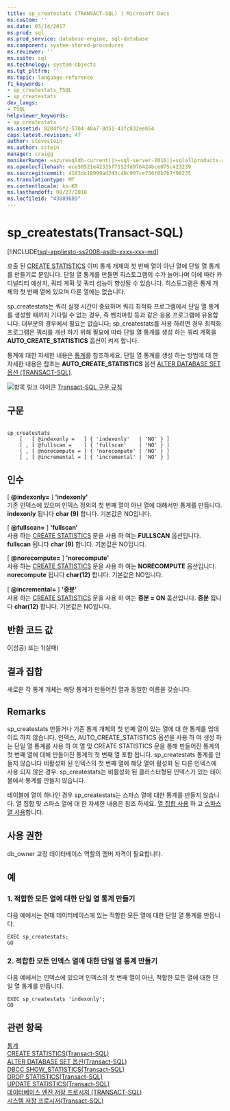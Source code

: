 ```yaml
---
title: sp_createstats (TRANSACT-SQL) | Microsoft Docs
ms.custom: ''
ms.date: 03/14/2017
ms.prod: sql
ms.prod_service: database-engine, sql-database
ms.component: system-stored-procedures
ms.reviewer: ''
ms.suite: sql
ms.technology: system-objects
ms.tgt_pltfrm: ''
ms.topic: language-reference
f1_keywords:
- sp_createstats_TSQL
- sp_createstats
dev_langs:
- TSQL
helpviewer_keywords:
- sp_createstats
ms.assetid: 8204f6f2-5704-40a7-8d51-43fc832eeb54
caps.latest.revision: 47
author: stevestein
ms.author: sstein
manager: craigg
monikerRange: =azuresqldb-current||>=sql-server-2016||=sqlallproducts-allversions||>=sql-server-linux-2017||=azuresqldb-mi-current
ms.openlocfilehash: ece50521e42335f7152fd976424bce075c423239
ms.sourcegitcommit: 4183dc18999ad243c40c907ce736f0b7b7f98235
ms.translationtype: MT
ms.contentlocale: ko-KR
ms.lasthandoff: 08/27/2018
ms.locfileid: "43089689"
---
```

# <a name="spcreatestats-transact-sql"></a>sp_createstats(Transact-SQL)
[!INCLUDE[tsql-appliesto-ss2008-asdb-xxxx-xxx-md](../../includes/tsql-appliesto-ss2008-asdb-xxxx-xxx-md.md)]

  호출 된 [CREATE STATISTICS](../../t-sql/statements/create-statistics-transact-sql.md) 이미 통계 개체의 첫 번째 열이 아닌 열에 단일 열 통계를 만들기로 문입니다. 단일 열 통계를 만들면 히스토그램의 수가 늘어나며 이에 따라 카디널리티 예상치, 쿼리 계획 및 쿼리 성능이 향상될 수 있습니다. 히스토그램은 통계 개체의 첫 번째 열에 있으며 다른 열에는 없습니다.  
  
 sp_createstats는 쿼리 실행 시간이 중요하며 쿼리 최적화 프로그램에서 단일 열 통계를 생성할 때까지 기다릴 수 없는 경우, 즉 벤치마킹 등과 같은 응용 프로그램에 유용합니다. 대부분의 경우에서 필요는 없습니다; sp_createstats를 사용 하려면 경우 최적화 프로그램은 쿼리를 개선 하기 위해 필요에 따라 단일 열 통계를 생성 하는 쿼리 계획을 **AUTO_CREATE_STATISTICS** 옵션이 켜져 합니다.  
  
 통계에 대한 자세한 내용은 [통계](../../relational-databases/statistics/statistics.md)를 참조하세요. 단일 열 통계를 생성 하는 방법에 대 한 자세한 내용은 참조는 **AUTO_CREATE_STATISTICS** 옵션 [ALTER DATABASE SET 옵션 &#40;TRANSACT-SQL&#41;](../../t-sql/statements/alter-database-transact-sql-set-options.md).  
  
 ![항목 링크 아이콘](../../database-engine/configure-windows/media/topic-link.gif "항목 링크 아이콘") [Transact-SQL 구문 규칙](../../t-sql/language-elements/transact-sql-syntax-conventions-transact-sql.md)  
  
## <a name="syntax"></a>구문  
  
```  
  
sp_createstats   
    [   [ @indexonly =   ] { 'indexonly'   | 'NO' } ]   
    [ , [ @fullscan =    ] { 'fullscan'    | 'NO' } ]   
    [ , [ @norecompute = ] { 'norecompute' | 'NO' } ]  
    [ , [ @incremental = ] { 'incremental' | 'NO' } ]  
```  
  
## <a name="arguments"></a>인수  
 [  **@indexonly=** ] **'indexonly'**  
 기존 인덱스에 있으며 인덱스 정의의 첫 번째 열이 아닌 열에 대해서만 통계를 만듭니다. **indexonly** 됩니다 **char (9)** 합니다. 기본값은 NO입니다.  
  
 [  **@fullscan=** ] **'fullscan'**  
 사용 하는 [CREATE STATISTICS](../../t-sql/statements/create-statistics-transact-sql.md) 문을 사용 하 여는 **FULLSCAN** 옵션입니다. **fullscan** 됩니다 **char (9)** 합니다.  기본값은 NO입니다.  
  
 [  **@norecompute=** ] **'norecompute'**  
 사용 하는 [CREATE STATISTICS](../../t-sql/statements/create-statistics-transact-sql.md) 문을 사용 하 여는 **NORECOMPUTE** 옵션입니다. **norecompute** 됩니다 **char(12)** 합니다.  기본값은 NO입니다.  
  
 [  **@incremental=** ] **'증분'**  
 사용 하는 [CREATE STATISTICS](../../t-sql/statements/create-statistics-transact-sql.md) 문을 사용 하 여는 **증분 = ON** 옵션입니다. **증분** 됩니다 **char(12)** 합니다.  기본값은 NO입니다.  
  
## <a name="return-code-values"></a>반환 코드 값  
 0(성공) 또는 1(실패)  
  
## <a name="result-sets"></a>결과 집합  
 새로운 각 통계 개체는 해당 통계가 만들어진 열과 동일한 이름을 갖습니다.  
  
## <a name="remarks"></a>Remarks  
 sp_createstats 만들거나 기존 통계 개체의 첫 번째 열이 있는 열에 대 한 통계를 업데이트 하지 않습니다.  인덱스, AUTO_CREATE_STATISTICS 옵션을 사용 하 여 생성 하는 단일 열 통계를 사용 하 여 열 및 CREATE STATISTICS 문을 통해 만들어진 통계의 첫 번째 열에 대해 만들어진 통계의 첫 번째 열 포함 됩니다. sp_createstats 통계를 만들지 않습니다 비활성화 된 인덱스의 첫 번째 열에 해당 열이 활성화 된 다른 인덱스에 사용 되지 않은 경우. sp_createstats는 비활성화 된 클러스터형된 인덱스가 있는 테이블에서 통계를 만들지 않습니다.  
  
 테이블에 열이 하나인 경우 sp_createstats는 스파스 열에 대한 통계를 만들지 않습니다. 열 집합 및 스파스 열에 대 한 자세한 내용은 참조 하세요. [열 집합 사용](../../relational-databases/tables/use-column-sets.md) 하 고 [스파스 열 사용](../../relational-databases/tables/use-sparse-columns.md)합니다.  
  
## <a name="permissions"></a>사용 권한  
 db_owner 고정 데이터베이스 역할의 멤버 자격이 필요합니다.  
  
## <a name="examples"></a>예  
  
### <a name="a-create-single-column-statistics-on-all-eligible-columns"></a>1. 적합한 모든 열에 대한 단일 열 통계 만들기  
 다음 예에서는 현재 데이터베이스에 있는 적합한 모든 열에 대한 단일 열 통계를 만듭니다.  
  
```  
EXEC sp_createstats;  
GO  
```  
  
### <a name="b-create-single-column-statistics-on-all-eligible-index-columns"></a>2. 적합한 모든 인덱스 열에 대한 단일 열 통계 만들기  
 다음 예에서는 인덱스에 있으며 인덱스의 첫 번째 열이 아닌, 적합한 모든 열에 대한 단일 열 통계를 만듭니다.  
  
```  
EXEC sp_createstats 'indexonly';  
GO  
```  
  
## <a name="see-also"></a>관련 항목  
 [통계](../../relational-databases/statistics/statistics.md)   
 [CREATE STATISTICS&#40;Transact-SQL&#41;](../../t-sql/statements/create-statistics-transact-sql.md)   
 [ALTER DATABASE SET 옵션&#40;Transact-SQL&#41;](../../t-sql/statements/alter-database-transact-sql-set-options.md)   
 [DBCC SHOW_STATISTICS&#40;Transact-SQL&#41;](../../t-sql/database-console-commands/dbcc-show-statistics-transact-sql.md)   
 [DROP STATISTICS&#40;Transact-SQL&#41;](../../t-sql/statements/drop-statistics-transact-sql.md)   
 [UPDATE STATISTICS&#40;Transact-SQL&#41;](../../t-sql/statements/update-statistics-transact-sql.md)   
 [데이터베이스 엔진 저장 프로시저 &#40;TRANSACT-SQL&#41;](../../relational-databases/system-stored-procedures/database-engine-stored-procedures-transact-sql.md)   
 [시스템 저장 프로시저&#40;Transact-SQL&#41;](../../relational-databases/system-stored-procedures/system-stored-procedures-transact-sql.md)  
  
  
